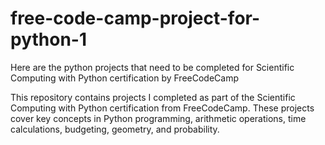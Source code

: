 # free-code-camp-project-for-python-1
Here are the python projects that need to be completed for Scientific Computing with Python certification by FreeCodeCamp

This repository contains projects I completed as part of the Scientific Computing with Python certification from FreeCodeCamp. These projects cover key concepts in Python programming, arithmetic operations, time calculations, budgeting, geometry, and probability.
